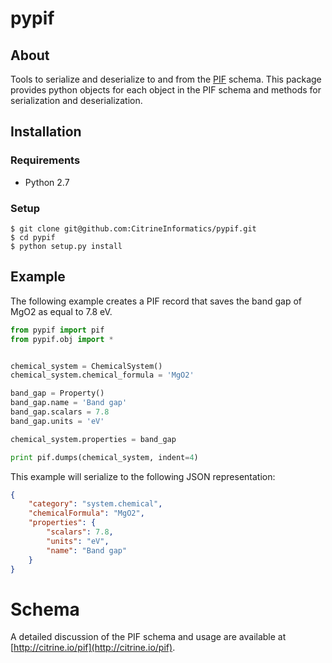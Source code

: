 # pypif

## About

Tools to serialize and deserialize to and from the [PIF](http://citrine.io/pif) schema. This package provides python objects for each object in the PIF schema and methods for serialization and deserialization.

## Installation

### Requirements

* Python 2.7

### Setup

```shell
$ git clone git@github.com:CitrineInformatics/pypif.git
$ cd pypif
$ python setup.py install
```

## Example

The following example creates a PIF record that saves the band gap of MgO2 as equal to 7.8 eV.

```python
from pypif import pif
from pypif.obj import *


chemical_system = ChemicalSystem()
chemical_system.chemical_formula = 'MgO2'

band_gap = Property()
band_gap.name = 'Band gap'
band_gap.scalars = 7.8
band_gap.units = 'eV'

chemical_system.properties = band_gap

print pif.dumps(chemical_system, indent=4)
```

This example will serialize to the following JSON representation:

```json
{
    "category": "system.chemical",
    "chemicalFormula": "MgO2",
    "properties": {
        "scalars": 7.8,
        "units": "eV",
        "name": "Band gap"
    }
}
```

# Schema

A detailed discussion of the PIF schema and usage are available at [http://citrine.io/pif](http://citrine.io/pif).